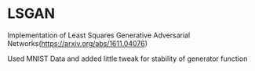# LSGAN

Implementation of Least Squares Generative Adversarial Networks(https://arxiv.org/abs/1611.04076)

Used MNIST Data and added little tweak for stability of generator function
